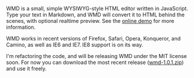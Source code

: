 WMD is a small, simple WYSIWYG-style HTML editor written in JavaScript.  Type your text in Markdown, and WMD will convert it to HTML behind the scenes, with optional realtime preview.  See the [online demo](http://wmd-editor.com/demo/) for more information.

WMD works in recent versions of Firefox, Safari, Opera, Konqueror, and Camino, as well as IE6 and IE7.  IE8 support is on its way.

I'm refactoring the code, and will be releasing WMD under the MIT license soon.  For now you can download the most recent release ([wmd-1.0.1.zip](http://wmd-editor.com/downloads/wmd-1.0.1.zip)) and use it freely.